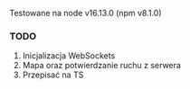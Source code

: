 Testowane na node v16.13.0 (npm v8.1.0)

### TODO

1. Inicjalizacja WebSockets
2. Mapa oraz potwierdzanie ruchu z serwera
3. Przepisać na TS